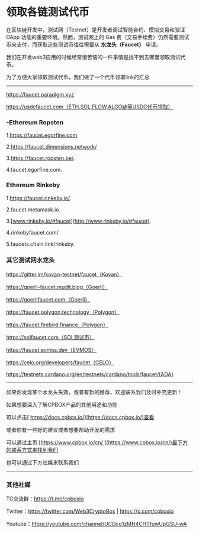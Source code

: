 # **领取各链测试代币**

在区块链开发中，测试网（Testnet）是开发者调试智能合约、模拟交易和验证 DApp 功能的重要环境。然而，测试网上的 Gas 费（交易手续费）仍然需要测试币来支付，而获取这些测试币往往需要从 **水龙头（Faucet）** 申请。

我们在开发web3应用的时候经常很苦恼的一件事情是找不到去哪里领取测试代币。

为了方便大家领取测试代币，我们做了一个代币领取link的汇总

***

<https://faucet.paradigm.xyz>

<https://usdcfaucet.com（ETH,SOL,FLOW,ALGO链等USDC代币领取）>

### -Ethereum Ropsten

1.<https://faucet.egorfine.com>&#x20;

2.<https://faucet.dimensions.network/>

3.<https://faucet.ropsten.be/>.

4.faucet.egorfine.com.

### Ethereum Rinkeby

1.<https://faucet.rinkeby.io/>.

2.faucet.metamask.io.

3.[www.rinkeby.io/#faucet](http://www.rinkeby.io/#faucet).

4.rinkebyfaucet.com/.

5.faucets.chain.link/rinkeby.

### 其它测试网水龙头

<https://gitter.im/kovan-testnet/faucet（Kovan）>

<https://goerli-faucet.mudit.blog（Goerli）>

<https://goerlifaucet.com（Goerli）>

<https://faucet.polygon.technology（Polygon）>

<https://faucet.firebird.finance（Polygon）>

<https://solfaucet.com（SOL测试币）>

<https://faucet.evmos.dev（EVMOS）>

<https://celo.org/developers/faucet（CELO）>

<https://testnets.cardano.org/en/testnets/cardano/tools/faucet/(ADA)>

***

如果你发现某个水龙头失效，或者有新的推荐，欢迎联系我们及时补充更新！

如果想要深入了解CPBOX产品的其他用途和功能

可以点击[ https://docs.cpbox.io/](https://docs.cpbox.io/)查看

或者你有一些好的建议或者想要帮助开发的需求

可以通过主页 [https://www.cpbox.io/cn/ ](https://www.cpbox.io/cn/)最下方的联系方式来找到我们

也可以通过下方社媒来联系我们

***

### 其他社媒

TG交流群：<https://t.me/cpboxio>

Twitter：<https://twitter.com/Web3CryptoBox> | <https://x.com/cpboxio>

Youtube：<https://youtube.com/channel/UCDcg1zMH4CHTfuwUpGSU-wA>
